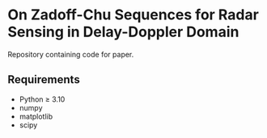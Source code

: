 # On Zadoff-Chu Sequences for Radar Sensing in Delay-Doppler Domain

Repository containing code for paper.

## Requirements

- Python $\geq$ 3.10
- numpy
- matplotlib
- scipy
